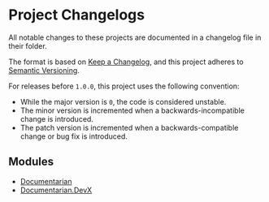 # Project Changelogs

All notable changes to these projects are documented in a changelog file in their folder.

The format is based on [Keep a Changelog][01], and this project adheres to
[Semantic Versioning][02].

For releases before `1.0.0`, this project uses the following convention:

- While the major version is `0`, the code is considered unstable.
- The minor version is incremented when a backwards-incompatible change is introduced.
- The patch version is incremented when a backwards-compatible change or bug fix is introduced.

## Modules

- [Documentarian][03]
- [Documentarian.DevX][04]

[01]: https://keepachangelog.com/en/1.0.0/
[02]: https://semver.org/spec/v2.0.0.html
[03]: Source/Modules/Documentarian/CHANGELOG.md
[04]: Source/Modules/Documentarian.DevX/CHANGELOG.md
